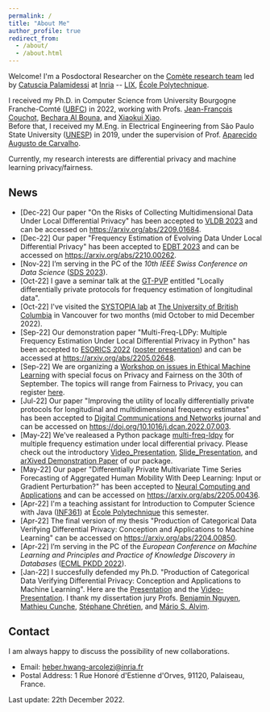 ```yaml
---
permalink: /
title: "About Me"
author_profile: true
redirect_from: 
  - /about/
  - /about.html
---
```


Welcome! I'm a Posdoctoral Researcher on the [Comète research team](https://team.inria.fr/Comete/) led by [Catuscia Palamidessi](http://www.lix.polytechnique.fr/Labo/Catuscia.Palamidessi/) at [Inria](https://www.inria.fr/en) -- [LIX](https://www.lix.polytechnique.fr/), [École Polytechnique](https://www.polytechnique.edu/en). 

I received my Ph.D. in Computer Science from University Bourgogne Franche-Comté ([UBFC](https://spim.ubfc.fr/en/)) in 2022, working with Profs. [Jean-François Couchot](https://members.femto-st.fr/jf-couchot/en), [Bechara Al Bouna](https://www.linkedin.com/in/bechara-al-bouna-aa94927/?originalSubdomain=lb), and [Xiaokui Xiao](https://www.comp.nus.edu.sg/~xiaoxk/).\
Before that, I received my M.Eng. in Electrical Engineering from São Paulo State University ([UNESP](https://www.feis.unesp.br/#!/ppgee)) in 2019, under the supervision of Prof. [Aparecido Augusto de Carvalho](http://lattes.cnpq.br/0250066159980825). 

Currently, my research interests are differential privacy and machine learning privacy/fairness. 

## News
* [Dec-22] Our paper "On the Risks of Collecting Multidimensional Data Under Local Differential Privacy" has been accepted to [VLDB 2023](https://vldb.org/2023/) and can be accessed on <https://arxiv.org/abs/2209.01684>.
* [Dec-22] Our paper "Frequency Estimation of Evolving Data Under Local Differential Privacy" has been accepted to [EDBT 2023](http://edbticdt2023.cs.uoi.gr/?contents=main.html) and can be accessed on <https://arxiv.org/abs/2210.00262>.
* [Nov-22] I’m serving in the PC of the *10th IEEE Swiss Conference on Data Science* ([SDS 2023](https://sds2023.ch/)).
* [Oct-22] I gave a seminar talk at the [GT-PVP](https://www.univ-orleans.fr/lifo/evenements/GT-PVP/?page_id=45) entitled "Locally differentially private protocols for frequency estimation of longitudinal data".
* [Oct-22] I've visited the [SYSTOPIA lab](https://systopia.cs.ubc.ca/) at [The University of British Columbia](https://www.ubc.ca/) in Vancouver for two months (mid October to mid December 2022). 
* [Sep-22] Our demonstration paper "Multi-Freq-LDPy: Multiple Frequency Estimation Under Local Differential Privacy in Python" has been accepted to [ESORICS 2022](https://doi.org/10.1007/978-3-031-17143-7_40) ([poster presentation](http://hharcolezi.github.io/files/2022_Multi_Freq_LDPy_Poster.pdf)) and can be accessed at <https://arxiv.org/abs/2205.02648>. 
* [Sep-22] We are organizing a [Workshop on issues in Ethical Machine Learning](https://www.lix.polytechnique.fr/ethicalai/Home.html) with special focus on Privacy and Fairness on the 30th of September. The topics will range from Fairness to Privacy, you can register [here](https://docs.google.com/forms/d/e/1FAIpQLSchIdGKZC3ARCG13oz-DXwugw8x_cj3r2DXaeZ4fm-Q4UPR5Q/viewform).
* [Jul-22] Our paper "Improving the utility of locally differentially private protocols for longitudinal and multidimensional frequency estimates" has been accepted to [Digital Communications and Networks](https://www.keaipublishing.com/en/journals/digital-communications-and-networks/) journal and can be accessed on <https://doi.org/10.1016/j.dcan.2022.07.003>.
* [May-22] We've realeased a Python package [multi-freq-ldpy](https://github.com/hharcolezi/multi-freq-ldpy) for multiple frequency estimation under local differential privacy. Please check out the introductory [Video_Presentation](https://screencast-o-matic.com/watch/c3hhQYVYNDi), [Slide_Presentation](http://hharcolezi.github.io/files/2022_Multi_Freq_LDPy_Presentation.pdf), and [arXived Demonstration Paper](https://arxiv.org/abs/2205.02648) of our package.
* [May-22] Our paper "Differentially Private Multivariate Time Series Forecasting of Aggregated Human Mobility With Deep Learning: Input or Gradient Perturbation?" has been accepted to [Neural Computing and Applications](https://doi.org/10.1007/s00521-022-07393-0) and can be accessed on <https://arxiv.org/abs/2205.00436>.
* [Apr-22] I'm a teaching assistant for Introduction to Computer Science with Java ([INF361](https://synapses.polytechnique.fr/catalogue/2020-2021/ue/138/INF361-introduction-a-l-informatique?from=D1)) at [École Polytechnique](https://www.polytechnique.edu/en) this semester.
* [Apr-22] The final version of my thesis "Production of Categorical Data Verifying Differential Privacy: Conception and Applications to Machine Learning" can be accessed on <https://arxiv.org/abs/2204.00850>.
* [Apr-22] I’m serving in the PC of the *European Conference on Machine Learning and Principles and Practice of Knowledge Discovery in Databases* ([ECML PKDD 2022](https://2022.ecmlpkdd.org/)).
* [Jan-22] I succesfully defended my Ph.D. "Production of Categorical Data Verifying Differential Privacy: Conception and Applications to Machine Learning". Here are the [Presentation](http://hharcolezi.github.io/files/2022_HHA_Thesis_UBFC_Presentation.pdf) and the [Video-Presentation](https://screencast-o-matic.com/watch/c3fnIPVqTTc). I thank my dissertation jury Profs. [Benjamin Nguyen](https://www.benjamin-nguyen.fr/home/index.php?title=Accueil), [Mathieu Cunche](https://perso.citi-lab.fr/mcunche/), [Stéphane Chrétien](https://sites.google.com/site/stephanegchretien/home), and [Mário S. Alvim](https://homepages.dcc.ufmg.br/~msalvim/). 

## Contact

I am always happy to discuss the possibility of new collaborations.

* Email: heber.hwang-arcolezi@inria.fr
* Postal Address: 1 Rue Honoré d'Estienne d'Orves, 91120, Palaiseau, France.

Last update: 22th December 2022.
